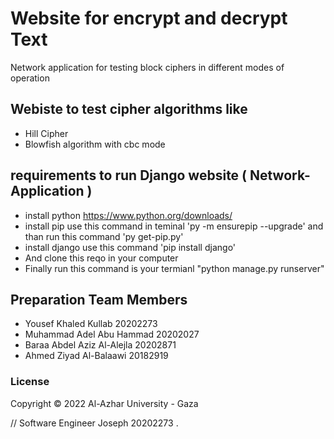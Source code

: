 # Website for encrypt and decrypt Text
Network application for testing block ciphers in different modes of operation

## Webiste to test cipher algorithms like
- Hill Cipher 
- Blowfish algorithm with cbc mode 

## requirements to run Django website ( Network-Application )
- install python <https://www.python.org/downloads/>
- install pip use this command in teminal 'py -m ensurepip --upgrade' and than run this command   'py get-pip.py'
- install django use this command 'pip install django'
- And clone this reqo in your computer
- Finally run this command is your termianl "python manage.py runserver"

## Preparation Team Members 

- Yousef Khaled Kullab        20202273
- Muhammad Adel Abu Hammad    20202027
- Baraa Abdel Aziz Al-Alejla  20202871
- Ahmed Ziyad Al-Balaawi      20182919

### License

Copyright © 2022 Al-Azhar University - Gaza

// Software Engineer Joseph 20202273 .



